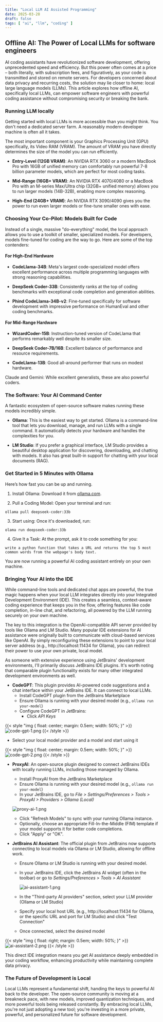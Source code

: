 ```yaml
---
title: "Local LLM AI Assisted Programming"
date: 2025-03-28
draft: false
tags: [ "ai", "llm", "coding" ]
---
```


## Offline AI: The Power of Local LLMs for software engineers

AI coding assistants have revolutionized software development, offering unprecedented speed and efficiency. But this
power often comes at a price – both literally, with subscription fees, and figuratively, as your code is transmitted and
stored on remote servers. For developers concerned about data privacy and recurring costs, the solution may lie closer
to home: local large language models (LLMs). This article explores how offline AI, specifically local LLMs, can empower
software engineers with powerful coding assistance without compromising security or breaking the bank.

### Running LLM locally

Getting started with local LLMs is more accessible than you might think. You don't need a dedicated server farm. A
reasonably modern developer machine is often all it takes.

The most important component is your Graphics Processing Unit (GPU) specifically, its Video RAM (VRAM). The amount of
VRAM you have directly determines the size of the model you can run efficiently.

- **Entry-Level (12GB VRAM)**: An NVIDIA RTX 3060 or a modern MacBook Pro with 16GB of unified memory can comfortably
  run
  powerful 7-8 billion parameter models, which are perfect for most coding tasks.

- **Mid-Range (16GB+ VRAM)**: An NVIDIA RTX 4070/4080 or a MacBook Pro with an M-series Max/Ultra chip (32GB+ unified
  memory)
  allows you to run larger models (14B-32B), enabling more complex reasoning.

- **High-End (24GB+ VRAM)**: An NVIDIA RTX 3090/4090 gives you the power to run even larger models or fine-tune smaller
  ones
  with ease.

### Choosing Your Co-Pilot: Models Built for Code

Instead of a single, massive "do-everything" model, the local approach allows you to use a toolkit of smaller,
specialized models. For developers, models fine-tuned for coding are the way to go. Here are some of the top contenders:

#### For High-End Hardware

- **CodeLlama-34B**: Meta's largest code-specialized model offers excellent performance across multiple programming
  languages with strong reasoning capabilities.

- **DeepSeek Coder-33B**: Consistently ranks at the top of coding benchmarks with exceptional code completion and
  generation abilities.

- **Phind CodeLlama-34B-v2**: Fine-tuned specifically for software development with impressive performance on HumanEval
  and other coding benchmarks.

#### For Mid-Range Hardware

- **WizardCoder-15B**: Instruction-tuned version of CodeLlama that performs remarkably well despite its smaller size.

- **DeepSeek Coder-7B/16B**: Excellent balance of performance and resource requirements.

- **CodeLlama-13B**: Good all-around performer that runs on modest hardware.

Claude and Gemini: While excellent generalists, these are also powerful coders.

### The Software: Your AI Command Center

A fantastic ecosystem of open-source software makes running these models incredibly simple.

- **Ollama**: This is the easiest way to get started. Ollama is a command-line tool that lets you download, manage, and
  run LLMs with a single command. It automatically detects your hardware and handles the complexities for you.

- **LM Studio**: If you prefer a graphical interface, LM Studio provides a beautiful desktop application for
  discovering, downloading, and chatting with models. It also has great built-in support for chatting with your local
  documents (RAG).

### Get Started in 5 Minutes with Ollama

Here’s how fast you can be up and running.

1. Install Ollama: Download it from [ollama.com]().

2. Pull a Coding Model: Open your terminal and run:

```
ollama pull deepseek-coder:33b
````

3. Start using: Once it's downloaded, run:

```
olama run deepseek-coder:33b
```

4. Give It a Task: At the prompt, ask it to code something for you:

```
write a python function that takes a URL and returns the top 5 most common words from the webpage's body text.
```

You are now running a powerful AI coding assistant entirely on your own machine.

### Bringing Your AI into the IDE

While command-line tools and dedicated chat apps are powerful, the true magic happens when your local LLM integrates
directly into your Integrated Development Environment (IDE). This creates a seamless, context-aware coding experience
that keeps you in the flow, offering features like code completion, in-line chat, and refactoring, all powered by the
LLM running securely on your own machine.

The key to this integration is the OpenAI-compatible API server provided by tools like Ollama and LM Studio. Many
popular IDE extensions for AI assistance were originally built to communicate with cloud-based services like OpenAI. By
simply reconfiguring these extensions to point to your local server address (e.g., http://localhost:11434 for Ollama),
you can redirect their power to use your own private, local model.

As someone with extensive experience using JetBrains' development environments, I'll primarily discuss JetBrains IDE
plugins. It's worth noting that comparable plugin functionality exists for many other integrated development
environments as well.

- **CodeGPT**: This plugin provides AI-powered code suggestions and a chat interface within your JetBrains IDE. It can
  connect to local LLMs.
    - Install CodeGPT plugin from the JetBrains Marketplace
    - Ensure Ollama is running with your desired model (e.g., `ollama run your-model`)
    - Configure CodeGPT in JetBrains:
        - Click *API Keys*

{{< style "img { float: center; margin: 0.5em; width: 50%; }" >}}
  ![code-gpt-1.png](./code-gpt-1.png)
{{< /style >}}

   - Select your local model provider and a model and start using it

{{< style "img { float: center; margin: 0.5em; width: 50%; }" >}} 
  ![code-gpt-2.png](./code-gpt-2.png)
{{< /style >}}
      
- **ProxyAI**: An open-source plugin designed to connect JetBrains IDEs with locally running LLMs, including those
  managed
  by Ollama.
    - Install ProxyAI from the JetBrains Marketplace
    - Ensure Ollama is running with your desired model (e.g., `ollama run your-model`)
    - In your JetBrains IDE, go to _File > Settings/Preferences > Tools > ProxyAI > Providers > Ollama (Local)_
      
  ![proxy-ai-1.png](./proxy-ai-1.png)
    
    - Click "Refresh Models" to sync with your running Ollama instance.
    - Optionally, choose an appropriate Fill-In-the-Middle (FIM) template if your model supports it for better code
      completions.
    - Click "Apply" or "OK".

- **JetBrains AI Assistant**: The official plugin from JetBrains now supports connecting to local models via Ollama or
  LM Studio, allowing for offline work.
    - Ensure Ollama or LM Studio is running with your desired model.
    - In your JetBrains IDE, click the JetBrains AI widget (often in the toolbar) or go to _Settings/Preferences >
      Tools > AI Assistant_
  
      ![ai-assistant-1.png](./ai-assistant-1.png)
  
    - In the "Third-party AI providers" section, select your LLM provider (Ollama or LM Studio)
    - Specify your local host URL (e.g., http://localhost:11434 for Ollama, or the specific URL and port for LM Studio)
      and click "Test Connection"
    - Once connected, select the desired model


{{< style "img { float: right; margin: 0.5em; width: 50%; }" >}}
  ![ai-assistant-2.png](./ai-assistant-2.png)
{{< /style >}}
  


This direct IDE integration means you get AI assistance deeply embedded in your coding workflow, enhancing productivity
while maintaining complete data privacy.

### The Future of Development is Local

Local LLMs represent a fundamental shift, handing the keys to powerful AI back to the developer. The open-source
community is moving at a breakneck pace, with new models, improved quantization techniques, and more powerful tools
being released constantly. By embracing local LLMs, you're not just adopting a new tool; you're investing in a more
private, powerful, and personalized future for software development.